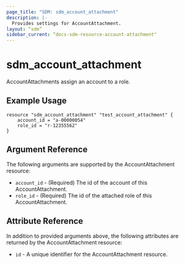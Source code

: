 ```yaml
---
page_title: "SDM: sdm_account_attachment"
description: |-
  Provides settings for AccountAttachment.
layout: “sdm”
sidebar_current: “docs-sdm-resource-account-attachment"
---
```

# sdm_account_attachment

AccountAttachments assign an account to a role.
## Example Usage

```hcl
resource "sdm_account_attachment" "test_account_attachment" {
    account_id = "a-00000054"
    role_id = "r-12355562"
}
```
## Argument Reference
The following arguments are supported by the AccountAttachment resource:
* `account_id` - (Required) The id of the account of this AccountAttachment.
* `role_id` - (Required) The id of the attached role of this AccountAttachment.
## Attribute Reference
In addition to provided arguments above, the following attributes are returned by the AccountAttachment resource:
* `id` - A unique identifier for the AccountAttachment resource.
